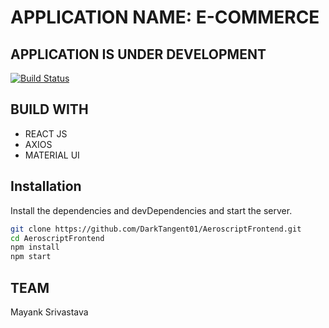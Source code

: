 # APPLICATION NAME: E-COMMERCE
## APPLICATION IS UNDER DEVELOPMENT

[![Build Status](https://travis-ci.org/joemccann/dillinger.svg?branch=master)](https://travis-ci.org/joemccann/dillinger)

## BUILD WITH

- REACT JS
- AXIOS
- MATERIAL UI

## Installation

Install the dependencies and devDependencies and start the server.

```bash
git clone https://github.com/DarkTangent01/AeroscriptFrontend.git
cd AeroscriptFrontend
npm install
npm start
```

## TEAM
Mayank Srivastava